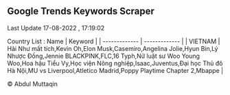 

## Google Trends Keywords Scraper 
 
Last Update 17-08-2022 , 17:19:02

Country List :
 Name  | Keyword |
| ------------- | ------------- |
| VIETNAM | Hải Như mất tích,Kevin Oh,Elon Musk,Casemiro,Angelina Jolie,Hyun Bin,Lý Nhược Đồng,Jennie BLACKPINK,FLC,16 Typh,Nữ luật sư Woo Young Woo,Hoa hậu Tiểu Vy,Học viện Nông nghiệp,Isaac,Juventus,Đại học Thủ đô Hà Nội,MU vs Liverpool,Atletico Madrid,Poppy Playtime Chapter 2,Mbappe |



© Abdul Muttaqin 
